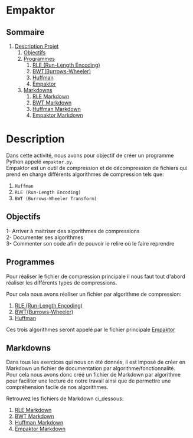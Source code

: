 # Empaktor

## Sommaire

1. [Description Projet](#description)
   1. [Objectifs](#objectifs)
   2. [Programmes](#programmes)
      1. [RLE (Run-Length Encoding)](./empaktor/cmp_rle/rle.py)
      2. [BWT(Burrows-Wheeler)](./empaktor/cmp_burrows/burrows_wheeler.py)
      3. [Huffman](./empaktor/cmp_huffman/huffman.py)
      4. [Empaktor](./empaktor/empaktor.py)
   3. [Markdowns](#markdowns)
      1. [RLE Markdown](./markdowns/rle.md)
      2. [BWT Markdown](./markdowns/burrows.md)
      3. [Huffman Markdown](./markdowns/huffman.md)
      4. [Empaktor Markdown](./empaktor/README_empaktor.md)

# Description

Dans cette activité, nous avons pour objectif de créer un programme Python appelé `empaktor.py`.  
Empaktor est un outil de compression et de décompression de fichiers qui prend en charge différents algorithmes de compression tels que:

1. `Huffman`
2. `RLE (Run-Length Encoding)`
3. `BWT (Burrows-Wheeler Transform)`

## Objectifs

1- Arriver à maitriser des algorithmes de compressions  
2- Documenter ses algorithmes  
3- Commenter son code afin de pouvoir le relire où le faire reprendre

## Programmes

Pour réaliser le fichier de compression principale il nous faut tout d'abord réaliser les différents types de compressions.

Pour cela nous avons réaliser un fichier par algorithme de compression:

1. [RLE (Run-Length Encoding)](./empaktor/cmp_rle/rle.py)
2. [BWT(Burrows-Wheeler)](./empaktor/cmp_burrows/burrows_wheeler.py)
3. [Huffman](./empaktor/cmp_huffman/huffman.py)

Ces trois algorithmes seront appelé par le fichier principale [Empaktor](./empaktor/empaktor.py)

## Markdowns

Dans tous les exercices qui nous on été donnés, il est imposé de créer en Markdown un fichier de documentation par algorithme/fonctionnalité.  
Pour cela nous avons donc créé un fichier de Markdown par algorithme pour faciliter une lecture de notre travail ainsi que de permettre une compréhension facile de nos algorithmes.

Retrouvez les fichiers de Markdown ci_dessous:

1. [RLE Markdown](./markdowns/rle.md)
2. [BWT Markdown](./markdowns/burrows.md)
3. [Huffman Markdown](./markdowns/huffman.md)
4. [Empaktor Markdown](./empaktor/README_empaktor.md)
